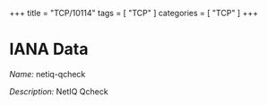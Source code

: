 +++
title = "TCP/10114"
tags = [ "TCP" ]
categories = [ "TCP" ]
+++

# IANA Data

_Name:_ netiq-qcheck

_Description:_ NetIQ Qcheck

